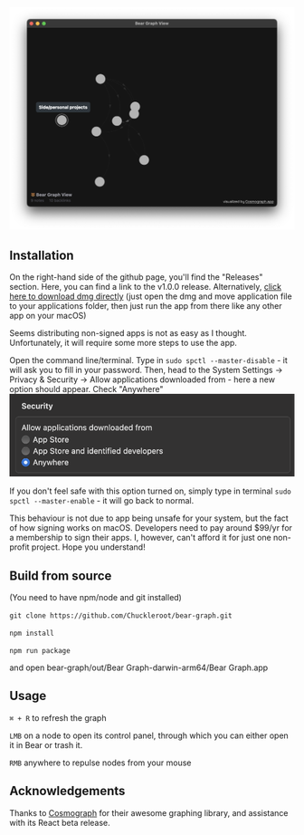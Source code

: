 ![Bear Graph View](./img/repo-header.png)

## Installation

On the right-hand side of the github page, you'll find the "Releases" section. Here, you can find a link to the v1.0.0 release. Alternatively, [click here to download dmg directly](https://github.com/Chuckleroot/bear-graph/releases/download/v1.0.0/Bear.Graph-1.0.0-arm64.dmg) (just open the dmg and move application file to your applications folder, then just run the app from there like any other app on your macOS)

Seems distributing non-signed apps is not as easy as I thought. Unfortunately, it will require some more steps to use the app.

Open the command line/terminal. Type in `sudo spctl --master-disable` \- it will ask you to fill in your password. Then, head to the System Settings -> Privacy & Security -> Allow applications downloaded from - here a new option should appear. Check "Anywhere"
![Allow from anywhere](./img/allow-from-anywhere.png)

If you don't feel safe with this option turned on, simply type in terminal `sudo spctl --master-enable` \- it will go back to normal.

This behaviour is not due to app being unsafe for your system, but the fact of how signing works on macOS. Developers need to pay around $99/yr for a membership to sign their apps. I, however, can't afford it for just one non-profit project. Hope you understand!

## Build from source

\(You need to have npm/node and git installed\)

`git clone https://github.com/Chuckleroot/bear-graph.git`

`npm install`

`npm run package`

and open bear-graph/out/Bear Graph-darwin-arm64/Bear Graph.app

## Usage

`⌘ + R` to refresh the graph

`LMB` on a node to open its control panel, through which you can either open it in Bear or trash it.

`RMB` anywhere to repulse nodes from your mouse

## Acknowledgements

Thanks to [Cosmograph](https://github.com/cosmograph-org) for their awesome graphing library, and assistance with its React beta release.

